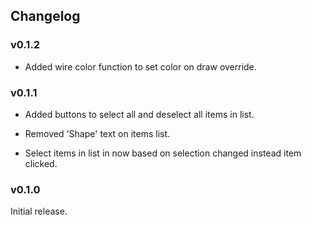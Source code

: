 ## Changelog

### v0.1.2
+ Added wire color function to set color on draw override.


### v0.1.1
+ Added buttons to select all and deselect all items in list.

+ Removed 'Shape' text on items list.

* Select items in list in now based on selection changed instead item clicked.


### v0.1.0
Initial release.